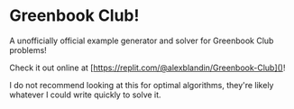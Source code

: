 # Greenbook Club!

A unofficially official example generator and solver for Greenbook Club problems!

Check it out online at [https://replit.com/@alexblandin/Greenbook-Club]()!

I do not recommend looking at this for optimal algorithms, they're likely whatever I could write quickly to solve it.
